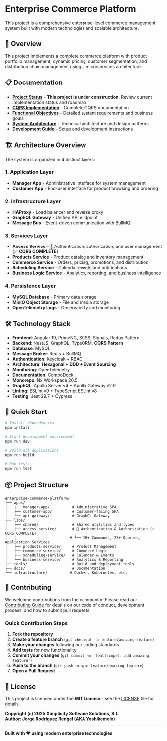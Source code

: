 # Enterprise Commerce Platform

This project is a comprehensive enterprise-level commerce management system built with modern technologies and scalable architecture.

## 🚀 Overview

This project implements a complete commerce platform with product portfolio management, dynamic pricing, customer segmentation, and distribution chain management using a microservices architecture.

## 📋 Documentation

- [**Project Status**](./docs/project-status.md) - **This project is under construction**. Review current implementation status and roadmap
- [**CQRS Implementation**](./libs/access-service/CQRS-IMPLEMENTATION.md) - Complete CQRS documentation
- [**Functional Objectives**](./docs/functional-objectives.md) - Detailed system requirements and business goals
- [**System Architecture**](./docs/architecture.md) - Technical architecture and design patterns
- [**Development Guide**](./docs/development.md) - Setup and development instructions

## 🏗️ Architecture Overview

The system is organized in 4 distinct layers:

### 1. Application Layer
- **Manager App** - Administrative interface for system management
- **Customer App** - End-user interface for product browsing and ordering

### 2. Infrastructure Layer
- **HAProxy** - Load balancer and reverse proxy
- **GraphQL Gateway** - Unified API endpoint
- **Message Bus** - Event-driven communication with BullMQ

### 3. Services Layer
- **Access Service** - 🔐 Authentication, authorization, and user management (✅ **CQRS COMPLETE**)
- **Products Service** - Product catalog and inventory management
- **Commerce Service** - Orders, pricing, promotions, and distribution
- **Scheduling Service** - Calendar events and notifications
- **Business Logic Service** - Analytics, reporting, and business intelligence

### 4. Persistence Layer
- **MySQL Database** - Primary data storage
- **MinIO Object Storage** - File and media storage
- **OpenTelemetry Logs** - Observability and monitoring

## 🛠️ Technology Stack

- **Frontend**: Angular 19, PrimeNG, SCSS, Signals, Redux Pattern
- **Backend**: NestJS, GraphQL, TypeORM, **CQRS Pattern**
- **Database**: MySQL
- **Message Broker**: Redis + BullMQ
- **Authentication**: Keycloak + RBAC
- **Architecture**: **Hexagonal + DDD + Event Sourcing**
- **Monitoring**: OpenTelemetry
- **Documentation**: CompoDock
- **Monorepo**: Nx Workspace 20.5
- **GraphQL**: Apollo Server v4 + Apollo Gateway v2.9
- **Linting**: ESLint v9 + TypeScript ESLint v8
- **Testing**: Jest 29.7 + Cypress

## 🔧 Quick Start

```bash
# Install dependencies
npm install

# Start development environment
npm run dev

# Build all applications
npm run build

# Run tests
npm run test
```

## 📦 Project Structure

```
enterprise-commerce-platform/
├── apps/
│   ├── manager-app/          # Administrative SPA
│   ├── customer-app/         # Customer-facing SPA
│   └── api-gateway/          # GraphQL Gateway
├── libs/
│   ├── shared/               # Shared utilities and types
│   ├── access-service/       # 🔐 Authentication & Authorization (✅ CQRS COMPLETE)
│   │                        # └── 20+ Commands, 25+ Queries, Application Services
│   ├── products-service/     # Product Management
│   ├── commerce-service/     # Commerce Logic
│   ├── scheduling-service/   # Calendar & Events
│   └── business-service/     # Analytics & Reporting
├── tools/                    # Build and deployment tools
├── docs/                     # Documentation
└── infrastructure/          # Docker, Kubernetes, etc.
```

## 🤝 Contributing

We welcome contributions from the community! Please read our [Contributing Guide](./docs/contributing.md) for details on our code of conduct, development process, and how to submit pull requests.

### Quick Contribution Steps

1. **Fork the repository**
2. **Create a feature branch** (`git checkout -b feature/amazing-feature`)
3. **Make your changes** following our coding standards
4. **Add tests** for new functionality
5. **Commit your changes** (`git commit -m 'feat(scope): add amazing feature'`)
6. **Push to the branch** (`git push origin feature/amazing-feature`)
7. **Open a Pull Request**

## 📄 License

This project is licensed under the **MIT License** - see the [LICENSE](LICENSE) file for details.

**Copyright (c) 2025 Ximplicity Software Solutions, S.L.**  
**Author: Jorge Rodríguez Rengel (AKA Yoshikemolo)**

---

**Built with ❤️ using modern enterprise technologies**

